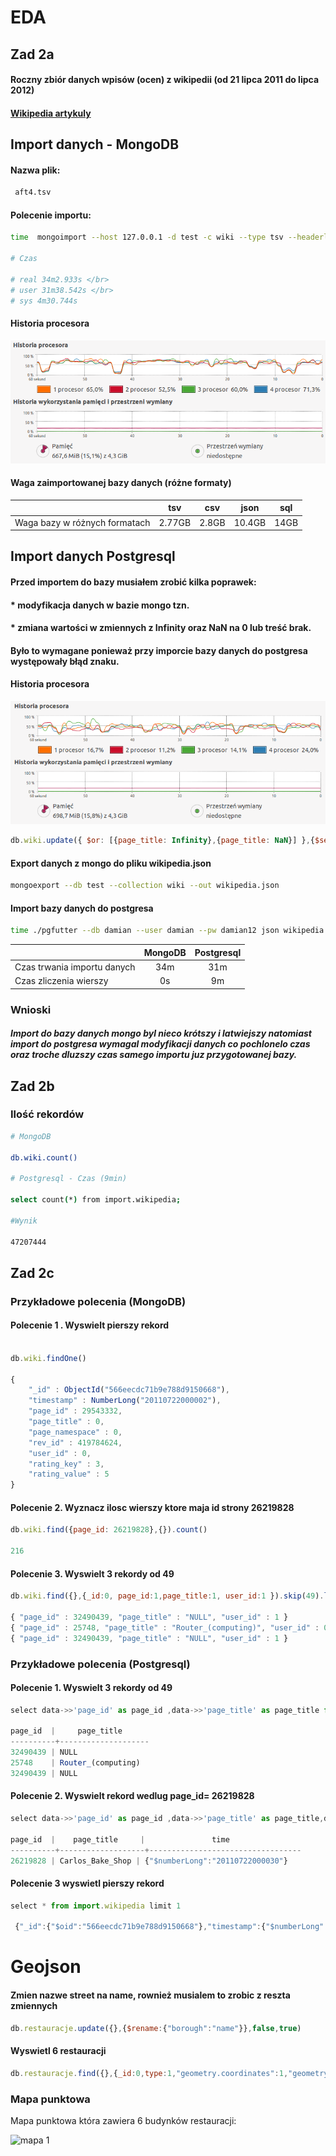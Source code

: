 
# EDA

## Zad 2a

#### Roczny zbiór danych wpisów (ocen) z wikipedii (od 21 lipca 2011 do lipca 2012)

#### [Wikipedia artykuly ](https://datahub.io/dataset/wikipedia-article-ratings)

## Import danych - MongoDB
#### Nazwa plik:

```bash
 aft4.tsv
```

#### Polecenie importu:

```bash
time  mongoimport --host 127.0.0.1 -d test -c wiki --type tsv --headerline --file aft4.tsv

# Czas

# real 34m2.933s </br>
# user 31m38.542s </br>
# sys 4m30.744s
```

#### Historia procesora

![screen1](https://github.com/dsamsoniuk/NoSQL/blob/master/eda/img/s2_g.png?raw=true)

#### Waga zaimportowanej bazy danych (różne formaty)

||tsv|csv|json|sql
| --- | :--: | :--: | :--: | :--: |
|Waga bazy w różnych formatach|2.77GB|2.8GB|10.4GB|14GB|


## Import danych Postgresql
#### Przed importem do bazy musiałem zrobić kilka poprawek:
#### * modyfikacja danych w bazie mongo tzn.
#### * zmiana wartości w zmiennych z Infinity oraz NaN na 0 lub treść brak.
#### Było to wymagane ponieważ przy imporcie bazy danych do postgresa występowały błąd znaku.

#### Historia procesora

![screen1](https://github.com/dsamsoniuk/NoSQL/blob/master/eda/img/postgres-proces.png?raw=true)

```js
db.wiki.update({ $or: [{page_title: Infinity},{page_title: NaN}] },{$set: {page_title: "brak"}},false,true)
```

#### Export danych z mongo do pliku wikipedia.json

```bash
mongoexport --db test --collection wiki --out wikipedia.json
```
#### Import bazy danych do postgresa

```bash
time ./pgfutter --db damian --user damian --pw damian12 json wikipedia.json
```

|  | MongoDB | Postgresql |
| ---- |:---------:|:----:|
|Czas trwania importu danych|34m| 31m|
|Czas zliczenia wierszy| 0s| 9m|

### Wnioski

##### Import do bazy danych mongo byl nieco krótszy i latwiejszy natomiast import do postgresa wymagal modyfikacji danych co pochlonelo czas oraz troche dluzszy czas samego importu juz przygotowanej bazy.

## Zad 2b
### Ilość rekordów



```bash
# MongoDB

db.wiki.count()

# Postgresql - Czas (9min)

select count(*) from import.wikipedia;

#Wynik

47207444
```

## Zad 2c


### Przykładowe polecenia (MongoDB)
#### Polecenie 1 . Wyswielt pierszy rekord

```js

db.wiki.findOne()

{
	"_id" : ObjectId("566eecdc71b9e788d9150668"),
	"timestamp" : NumberLong("20110722000002"),
	"page_id" : 29543332,
	"page_title" : 0,
	"page_namespace" : 0,
	"rev_id" : 419784624,
	"user_id" : 0,
	"rating_key" : 3,
	"rating_value" : 5
}

```

#### Polecenie 2. Wyznacz ilosc wierszy ktore maja id strony 26219828

```js
db.wiki.find({page_id: 26219828},{}).count()

216
```

#### Polecenie 3. Wyswielt 3 rekordy od 49

```js
db.wiki.find({},{_id:0, page_id:1,page_title:1, user_id:1 }).skip(49).limit(3)

{ "page_id" : 32490439, "page_title" : "NULL", "user_id" : 1 }
{ "page_id" : 25748, "page_title" : "Router_(computing)", "user_id" : 0 }
{ "page_id" : 32490439, "page_title" : "NULL", "user_id" : 1 }

```



### Przykładowe polecenia (Postgresql)

#### Polecenie 1. Wyswielt 3 rekordy od 49

```js
select data->>'page_id' as page_id ,data->>'page_title' as page_title from import.wikipedia offset 49 limit 3

page_id  |     page_title     
----------+--------------------
32490439 | NULL
25748    | Router_(computing)
32490439 | NULL
```


#### Polecenie 2. Wyswielt rekord wedlug page_id= 26219828

```js
select data->>'page_id' as page_id ,data->>'page_title' as page_title,data->>'timestamp' as time from import.wikipedia where data->>'page_id'='26219828' limit 1

page_id  |    page_title     |               time               
----------+-------------------+----------------------------------
26219828 | Carlos_Bake_Shop | {"$numberLong":"20110722000030"}
```


#### Polecenie 3 wyswietl pierszy rekord
```js
select * from import.wikipedia limit 1

 {"_id":{"$oid":"566eecdc71b9e788d9150668"},"timestamp":{"$numberLong":"20110722000002"},"page_id":29543332,"page_title":0.0,"page_namespace":0,"rev_id":419784624,"user_id":0,"rating_key":3,"rating_value":5}
```





# Geojson


#### Zmien nazwe street na name, rownież musialem to zrobic z reszta zmiennych

```js
db.restauracje.update({},{$rename:{"borough":"name"}},false,true)
```

#### Wyswietl 6 restauracji

```js
db.restauracje.find({},{_id:0,type:1,"geometry.coordinates":1,"geometry.type":1,"geometry.name":1}).limit(6)
```

### Mapa punktowa
Mapa punktowa która zawiera 6 budynków restauracji:

![mapa 1](https://github.com/dsamsoniuk/NoSQL/blob/master/mapa_punktowa.geojson)
